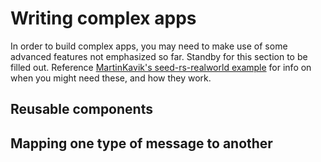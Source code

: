 # Writing complex apps

In order to build complex apps, you may need to make use of some advanced features not
emphasized so far. Standby for this section to be filled out. Reference 
[MartinKavik's seed-rs-realworld example](https://github.com/seed-rs/seed-rs-realworld)
for info on when you might need these, and how they work.

## Reusable components

## Mapping one type of message to another
